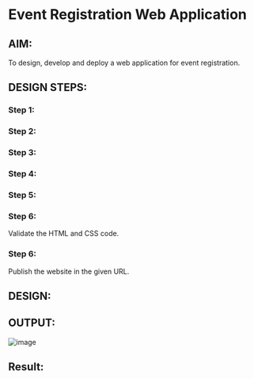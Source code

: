 # Event Registration Web Application

## AIM:
To design, develop and deploy a web application for event registration.

## DESIGN STEPS:

### Step 1:


### Step 2:


### Step 3:


### Step 4:


### Step 5:

### Step 6:

Validate the HTML and CSS code.

### Step 6:

Publish the website in the given URL.

## DESIGN:



## OUTPUT:
![image](https://user-images.githubusercontent.com/118707091/215131560-b96b6983-60d5-40b3-be54-7dd71a9c5135.png)


## Result:

